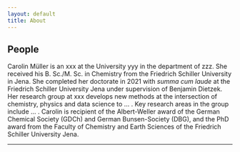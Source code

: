 ```yaml
---
layout: default
title: About
---
```


## People

Carolin Müller is an xxx at the University yyy in the department of zzz.
She received his B. Sc./M. Sc. in Chemistry from the Friedrich Schiller University in Jena.
She completed her doctorate in 2021 with *summa cum laude* at the Friedrich Schiller University Jena under supervision of Benjamin Dietzek.
Her research group at xxx develops new methods at the intersection of chemistry, physics and data science to ... . 
Key research areas in the group include  ... . 
Carolin is recipient of the Albert-Weller award of the German Chemical Society (GDCh) and German Bunsen-Society (DBG), and the PhD award from the Faculty of Chemistry and Earth Sciences of the Friedrich Schiller University Jena.

_________________
